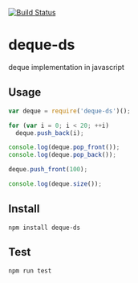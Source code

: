 [![Build Status](https://travis-ci.org/pin3da/deque-ds.svg?branch=master)](https://travis-ci.org/pin3da/deque-ds)

# deque-ds
deque implementation in javascript

## Usage

``` js
var deque = require('deque-ds')();

for (var i = 0; i < 20; ++i)
  deque.push_back(i);

console.log(deque.pop_front());
console.log(deque.pop_back());

deque.push_front(100);

console.log(deque.size());
```

## Install

    npm install deque-ds

## Test

    npm run test
